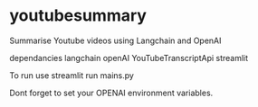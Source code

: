 # youtubesummary
Summarise Youtube videos using Langchain and OpenAI

dependancies
langchain
openAI
YouTubeTranscriptApi
streamlit 

To run use 
streamlit run mains.py 

Dont forget to set your OPENAI environment variables. 
